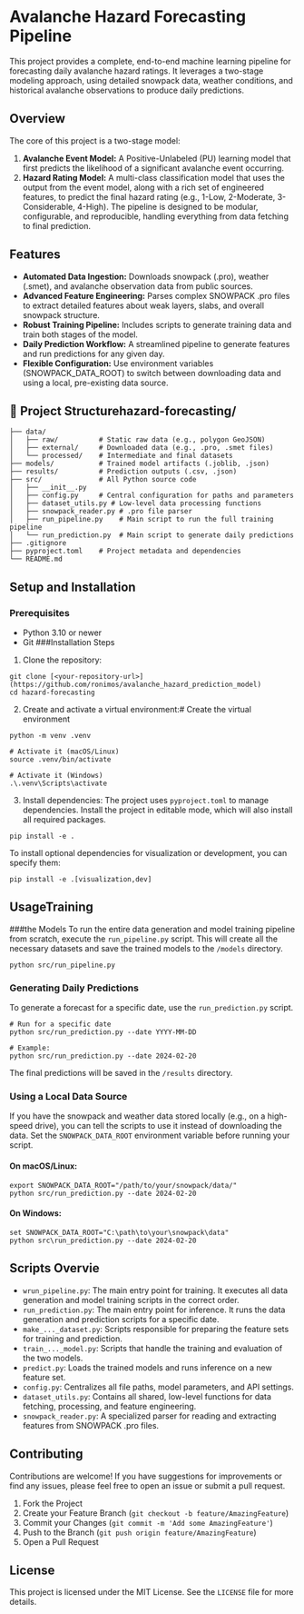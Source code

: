 # Avalanche Hazard Forecasting Pipeline
This project provides a complete, end-to-end machine learning pipeline for forecasting daily avalanche hazard ratings. It leverages a two-stage modeling approach, using detailed snowpack data, weather conditions, and historical avalanche observations to produce daily predictions.
## Overview
The core of this project is a two-stage model:
1. **Avalanche Event Model:** A Positive-Unlabeled (PU) learning model that first predicts the likelihood of a significant avalanche event occurring.
2. **Hazard Rating Model:** A multi-class classification model that uses the output from the event model, along with a rich set of engineered features, to predict the final hazard rating (e.g., 1-Low, 2-Moderate, 3-Considerable, 4-High).
The pipeline is designed to be modular, configurable, and reproducible, handling everything from data fetching to final prediction.
## Features
- **Automated Data Ingestion:** Downloads snowpack (.pro), weather (.smet), and avalanche observation data from public sources.
- **Advanced Feature Engineering:** Parses complex SNOWPACK .pro files to extract detailed features about weak layers, slabs, and overall snowpack structure.
- **Robust Training Pipeline:** Includes scripts to generate training data and train both stages of the model.
- **Daily Prediction Workflow:** A streamlined pipeline to generate features and run predictions for any given day.
- **Flexible Configuration:** Use environment variables (SNOWPACK_DATA_ROOT) to switch between downloading data and using a local, pre-existing data source.
## 📂 Project Structurehazard-forecasting/
```
├── data/
│   ├── raw/          # Static raw data (e.g., polygon GeoJSON)
│   ├── external/     # Downloaded data (e.g., .pro, .smet files)
│   └── processed/    # Intermediate and final datasets
├── models/           # Trained model artifacts (.joblib, .json)
├── results/          # Prediction outputs (.csv, .json)
├── src/              # All Python source code
│   ├── __init__.py
│   ├── config.py     # Central configuration for paths and parameters
│   ├── dataset_utils.py # Low-level data processing functions
│   ├── snowpack_reader.py # .pro file parser
│   ├── run_pipeline.py    # Main script to run the full training pipeline
│   └── run_prediction.py  # Main script to generate daily predictions
├── .gitignore
├── pyproject.toml    # Project metadata and dependencies
└── README.md
```
## Setup and Installation
### Prerequisites
- Python 3.10 or newer
- Git
###Installation Steps
1. Clone the repository:
```
git clone [<your-repository-url>](https://github.com/ronimos/avalanche_hazard_prediction_model)
cd hazard-forecasting
```
2. Create and activate a virtual environment:# Create the virtual environment
```
python -m venv .venv

# Activate it (macOS/Linux)
source .venv/bin/activate

# Activate it (Windows)
.\.venv\Scripts\activate
```
3. Install dependencies:
The project uses `pyproject.toml` to manage dependencies. Install the project in editable mode, which will also install all required packages.
```
pip install -e .
```

To install optional dependencies for visualization or development, you can specify them:
```
pip install -e .[visualization,dev]
```
## UsageTraining
###the Models
To run the entire data generation and model training pipeline from scratch, execute the `run_pipeline.py` script. This will create all the necessary datasets and save the trained models to the `/models` directory.
```
python src/run_pipeline.py
```
### Generating Daily Predictions
To generate a forecast for a specific date, use the `run_prediction.py` script.
```
# Run for a specific date
python src/run_prediction.py --date YYYY-MM-DD

# Example:
python src/run_prediction.py --date 2024-02-20
```

The final predictions will be saved in the `/results` directory.

### Using a Local Data Source
If you have the snowpack and weather data stored locally (e.g., on a high-speed drive), you can tell the scripts to use it instead of downloading the data. Set the `SNOWPACK_DATA_ROOT` environment variable before running your script.
#### On macOS/Linux:
```
export SNOWPACK_DATA_ROOT="/path/to/your/snowpack/data/"
python src/run_prediction.py --date 2024-02-20
```
#### On Windows:
```
set SNOWPACK_DATA_ROOT="C:\path\to\your\snowpack\data"
python src\run_prediction.py --date 2024-02-20
```
## Scripts Overvie
- `wrun_pipeline.py`: The main entry point for training. It executes all data generation and model training scripts in the correct order.
- `run_prediction.py`: The main entry point for inference. It runs the data generation and prediction scripts for a specific date.
- `make_..._dataset.py`: Scripts responsible for preparing the feature sets for training and prediction.
- `train_..._model.py`: Scripts that handle the training and evaluation of the two models.
- `predict.py`: Loads the trained models and runs inference on a new feature set.
- `config.py`: Centralizes all file paths, model parameters, and API settings.
- `dataset_utils.py`: Contains all shared, low-level functions for data fetching, processing, and feature engineering.
- `snowpack_reader.py`: A specialized parser for reading and extracting features from SNOWPACK .pro files.

## Contributing
Contributions are welcome! If you have suggestions for improvements or find any issues, please feel free to open an issue or submit a pull request.
1. Fork the Project
2. Create your Feature Branch (`git checkout -b feature/AmazingFeature`)
3. Commit your Changes (`git commit -m 'Add some AmazingFeature'`)
4. Push to the Branch (`git push origin feature/AmazingFeature`)
5. Open a Pull Request

## License
This project is licensed under the MIT License. See the `LICENSE` file for more details.
